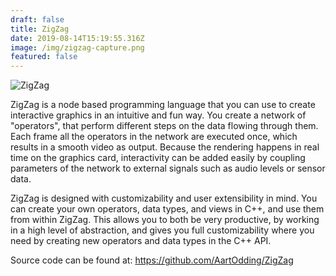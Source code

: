 ```yaml
---
draft: false
title: ZigZag
date: 2019-08-14T15:19:55.316Z
image: /img/zigzag-capture.png
featured: false
---
```

![ZigZag](/img/zigzag-capture.png "The ZigZag user interface.")

ZigZag is a node based programming language that you can use to create interactive graphics in an intuitive and fun way. You create a network of "operators", that perform different steps on the data flowing through them. Each frame all the operators in the network are executed once, which results in a smooth video as output. Because the rendering happens in real time on the graphics card, interactivity can be added easily by coupling parameters of the network to external signals such as audio levels or sensor data.

ZigZag is designed with customizability and user extensibility in mind. You can create your own operators, data types, and views in C++, and use them from within ZigZag. This allows you to both be very productive, by working in a high level of abstraction, and gives you full customizability where you need by creating new operators and data types in the C++ API.

Source code can be found at: <https://github.com/AartOdding/ZigZag>